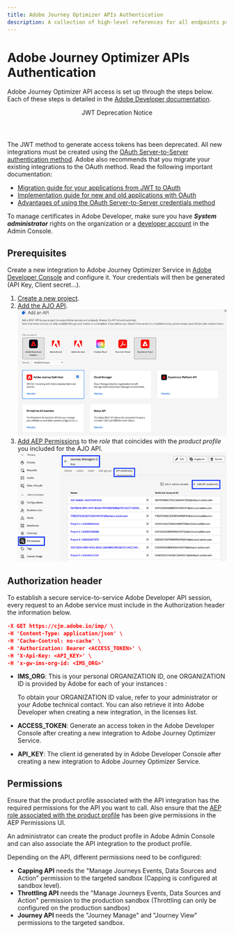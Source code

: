 ```yaml
---
title: Adobe Journey Optimizer APIs Authentication
description: A collection of high-level references for all endpoints provided by Adobe Journey Optimizer APIs.
---
```


# Adobe Journey Optimizer APIs Authentication

Adobe Journey Optimizer API access is set up through the steps below. Each of these steps is detailed in the [Adobe Developer documentation](https://developer.adobe.com/developer-console/docs/guides/services/).

<InlineAlert variant="warning" slots="header, text1">

<header>JWT Deprecation Notice</header>

<text1>

The JWT method to generate access tokens has been deprecated. All new integrations must be created using the [OAuth Server-to-Server authentication method](https://experienceleague.adobe.com/docs/experience-platform/landing/platform-apis/api-authentication.html#select-oauth-server-to-server). Adobe also recommends that you migrate your existing integrations to the OAuth method. Read the following important documentation:

* [Migration guide for your applications from JWT to OAuth](https://developer.adobe.com/developer-console/docs/guides/authentication/ServerToServerAuthentication/migration/)
* [Implementation guide for new and old applications with OAuth](https://developer.adobe.com/developer-console/docs/guides/authentication/ServerToServerAuthentication/implementation/)
* [Advantages of using the OAuth Server-to-Server credentials method](https://developer.adobe.com/developer-console/docs/guides/authentication/ServerToServerAuthentication/migration/#why-oauth-server-to-server-credentials)

To manage certificates in Adobe Developer, make sure you have ***System administrator*** rights on the organization or a [developer account](https://helpx.adobe.com/enterprise/using/manage-developers.html) in the Admin Console.

</text1>

</InlineAlert>

## Prerequisites

Create a new integration to Adobe Journey Optimizer Service in [Adobe Developer Console](https://developer.adobe.com/console) and configure it. Your credentials will then be generated (API Key, Client secret...).

   1. [Create a new project](https://developer.adobe.com/developer-console/docs/guides/projects/projects-empty).
   2. [Add the AJO API](https://developer.adobe.com/developer-console/docs/guides/services/services-add-api-oauth-s2s).
   <br/>![](ajoconsole.png)
   3. [Add AEP Permissions](https://experienceleague.adobe.com/en/docs/experience-platform/access-control/abac/permissions-ui/permissions#manage-api-credentials-for-role) to the *role* that coincides with the *product profile* you included for the AJO API.
   <br/>![](ajorole.png)

## Authorization header

To establish a secure service-to-service Adobe Developer API session, every request to an Adobe service must include in the Authorization header the information below.

```json
-X GET https://cjm.adobe.io/imp/ \
-H 'Content-Type: application/json' \
-H 'Cache-Control: no-cache' \
-H 'Authorization: Bearer <ACCESS_TOKEN>' \
-H 'X-Api-Key: <API_KEY>' \
-H 'x-gw-ims-org-id: <IMS_ORG>'
```

* **IMS_ORG**: This is your personal ORGANIZATION ID, one ORGANIZATION ID is provided by Adobe for each of your instances :

   To obtain your ORGANIZATION ID value, refer to your administrator or your Adobe technical contact. You can also retrieve it into Adobe Developer when creating a new integration, in the licenses list.

* **ACCESS_TOKEN**: Generate an access token in the Adobe Developer Console after creating a new integration to Adobe Journey Optimizer Service.

* **API_KEY**: The client id generated by in Adobe Developer Console after creating a new integration to Adobe Journey Optimizer Service.

## Permissions

Ensure that the product profile associated with the API integration has the required permissions for the API you want to call.
Also ensure that the [AEP role associated with the product profile](https://experienceleague.adobe.com/docs/experience-platform/landing/platform-apis/api-authentication.html#assign-api-to-a-role) has been give permissions in the AEP Permissions UI.

An administrator can create the product profile in Adobe Admin Console and can also associate the API integration to the product profile.

Depending on the API, different permissions need to be configured:

* **Capping API** needs the "Manage Journeys Events, Data Sources and Action" permission to the targeted sandbox (Capping is configured at sandbox level).
* **Throttling API** needs the "Manage Journeys Events, Data Sources and Action" permission to the production sandbox (Throttling can only be configured on the production sandbox)
* **Journey API** needs the "Journey Manage" and "Journey View" permissions to the targeted sandbox.
